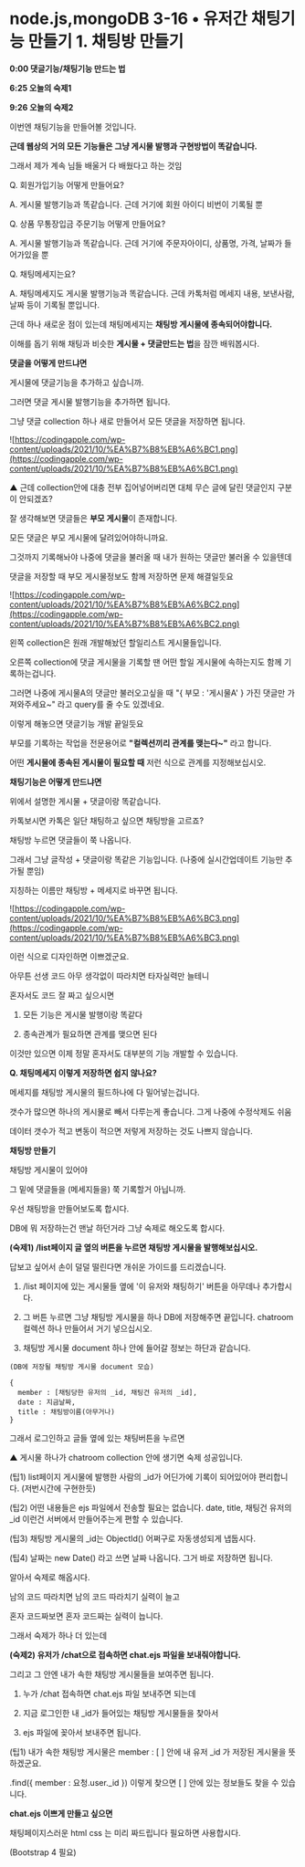 # node.js,mongoDB 3-16 • 유저간 채팅기능 만들기 1. 채팅방 만들기

**0:00 댓글기능/채팅기능 만드는 법**

**6:25 오늘의 숙제1**

**9:26 오늘의 숙제2**

이번엔 채팅기능을 만들어볼 것입니다.

**근데 웹상의 거의 모든 기능들은 그냥 게시물 발행과 구현방법이 똑같습니다.**

그래서 제가 계속 님들 배울거 다 배웠다고 하는 것임

Q. 회원가입기능 어떻게 만들어요?

A. 게시물 발행기능과 똑같습니다. 근데 거기에 회원 아이디 비번이 기록될 뿐

Q. 상품 무통장입금 주문기능 어떻게 만들어요?

A. 게시물 발행기능과 똑같습니다. 근데 거기에 주문자아이디, 상품명, 가격, 날짜가 들어가있을 뿐

Q. 채팅메세지는요?

A. 채팅메세지도 게시물 발행기능과 똑같습니다. 근데 카톡처럼 메세지 내용, 보낸사람, 날짜 등이 기록될 뿐입니다.

근데 하나 새로운 점이 있는데 채팅메세지는 **채팅방 게시물에 종속되어야합니다.**

이해를 돕기 위해 채팅과 비슷한 **게시물 + 댓글만드는 법**을 잠깐 배워봅시다.

**댓글을 어떻게 만드냐면**

게시물에 댓글기능을 추가하고 싶습니까.

그러면 댓글 게시물 발행기능을 추가하면 됩니다.

그냥 댓글 collection 하나 새로 만들어서 모든 댓글을 저장하면 됩니다.

![https://codingapple.com/wp-content/uploads/2021/10/%EA%B7%B8%EB%A6%BC1.png](https://codingapple.com/wp-content/uploads/2021/10/%EA%B7%B8%EB%A6%BC1.png)

▲ 근데 collection안에 대충 전부 집어넣어버리면 대체 무슨 글에 달린 댓글인지 구분이 안되겠죠?

잘 생각해보면 댓글들은 **부모 게시물**이 존재합니다.

모든 댓글은 부모 게시물에 달려있어야하니까요.

그것까지 기록해놔야 나중에 댓글을 불러올 때 내가 원하는 댓글만 불러올 수 있을텐데

댓글을 저장할 때 부모 게시물정보도 함께 저장하면 문제 해결일듯요

![https://codingapple.com/wp-content/uploads/2021/10/%EA%B7%B8%EB%A6%BC2.png](https://codingapple.com/wp-content/uploads/2021/10/%EA%B7%B8%EB%A6%BC2.png)

왼쪽 collection은 원래 개발해놨던 할일리스트 게시물들입니다.

오른쪽 collection에 댓글 게시물을 기록할 땐 어떤 할일 게시물에 속하는지도 함께 기록하는겁니다.

그러면 나중에 게시물A의 댓글만 불러오고싶을 때 "{ 부모 : '게시물A' } 가진 댓글만 가져와주세요~" 라고 query를 줄 수도 있겠네요.

이렇게 해놓으면 댓글기능 개발 끝일듯요

부모를 기록하는 작업을 전문용어로 **"컬렉션끼리 관계를 맺는다~"** 라고 합니다.

어떤 **게시물에 종속된 게시물이 필요할 때** 저런 식으로 관계를 지정해보십시오.

**채팅기능은 어떻게 만드냐면**

위에서 설명한 게시물 + 댓글이랑 똑같습니다.

카톡보시면 카톡은 일단 채팅하고 싶으면 채팅방을 고르죠?

채팅방 누르면 댓글들이 쭉 나옵니다.

그래서 그냥 글작성 + 댓글이랑 똑같은 기능입니다. (나중에 실시간업데이트 기능만 추가될 뿐임)

지칭하는 이름만 채팅방 + 메세지로 바꾸면 됩니다.

![https://codingapple.com/wp-content/uploads/2021/10/%EA%B7%B8%EB%A6%BC3.png](https://codingapple.com/wp-content/uploads/2021/10/%EA%B7%B8%EB%A6%BC3.png)

이런 식으로 디자인하면 이쁘겠군요.

아무튼 선생 코드 아무 생각없이 따라치면 타자실력만 늘테니

혼자서도 코드 잘 짜고 싶으시면

1. 모든 기능은 게시물 발행이랑 똑같다

2. 종속관계가 필요하면 관계를 맺으면 된다

이것만 있으면 이제 정말 혼자서도 대부분의 기능 개발할 수 있습니다.

**Q. 채팅메세지 이렇게 저장하면 쉽지 않나요?**

메세지를 채팅방 게시물의 필드하나에 다 밀어넣는겁니다.

갯수가 많으면 하나의 게시물로 빼서 다루는게 좋습니다. 그게 나중에 수정삭제도 쉬움

데이터 갯수가 적고 변동이 적으면 저렇게 저장하는 것도 나쁘지 않습니다.

**채팅방 만들기**

채팅방 게시물이 있어야

그 밑에 댓글들을 (메세지들을) 쭉 기록할거 아닙니까.

우선 채팅방을 만들어보도록 합시다.

DB에 뭐 저장하는건 맨날 하던거라 그냥 숙제로 해오도록 합시다.

**(숙제1) /list페이지 글 옆의 버튼을 누르면 채팅방 게시물을 발행해보십시오.**

답보고 싶어서 손이 덜덜 떨린다면 개쉬운 가이드를 드리겠습니다.

1. /list 페이지에 있는 게시물들 옆에 '이 유저와 채팅하기' 버튼을 아무데나 추가합시다.

2. 그 버튼 누르면 그냥 채팅방 게시물을 하나 DB에 저장해주면 끝입니다. chatroom 컬렉션 하나 만들어서 거기 넣으십시오.

3. 채팅방 게시물 document 하나 안에 들어갈 정보는 하단과 같습니다.

```
(DB에 저장될 채팅방 게시물 document 모습)

{
  member : [채팅당한 유저의 _id, 채팅건 유저의 _id],
  date : 지금날짜,
  title : 채팅방이름(아무거나)
}
```

그래서 로그인하고 글들 옆에 있는 채팅버튼을 누르면


▲ 게시물 하나가 chatroom collection 안에 생기면 숙제 성공입니다.

(팁1) list페이지 게시물에 발행한 사람의 _id가 어딘가에 기록이 되어있어야 편리합니다. (저번시간에 구현한듯)

(팁2) 어떤 내용들은 ejs 파일에서 전송할 필요는 없습니다. date, title, 채팅건 유저의 _id 이런건 서버에서 만들어주는게 편할 수 있습니다.

(팁3) 채팅방 게시물의 _id는 ObjectId() 어쩌구로 자동생성되게 냅둡시다.

(팁4) 날짜는 new Date() 라고 쓰면 날짜 나옵니다. 그거 바로 저장하면 됩니다.

알아서 숙제로 해옵시다.

남의 코드 따라치면 남의 코드 따라치기 실력이 늘고

혼자 코드짜보면 혼자 코드짜는 실력이 늡니다.

그래서 숙제가 하나 더 있는데

**(숙제2) 유저가 /chat으로 접속하면 chat.ejs 파일을 보내줘야합니다.**

그리고 그 안엔 내가 속한 채팅방 게시물들을 보여주면 됩니다.

1. 누가 /chat 접속하면 chat.ejs 파일 보내주면 되는데

2. 지금 로그인한 내 _id가 들어있는 채팅방 게시물들을 찾아서

3. ejs 파일에 꽂아서 보내주면 됩니다.

(팁1) 내가 속한 채팅방 게시물은 member : [ ] 안에 내 유저 _id 가 저장된 게시물을 뜻하겠군요.

.find({ member : 요청.user._id }) 이렇게 찾으면 [ ] 안에 있는 정보들도 찾을 수 있습니다.

**chat.ejs 이쁘게 만들고 싶으면**

채팅페이지스러운 html css 는 미리 짜드립니다 필요하면 사용합시다.

(Bootstrap 4 필요)